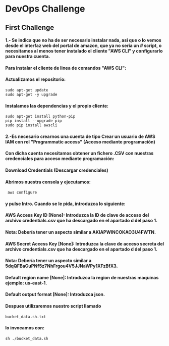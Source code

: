 # DevOps Challenge
## First Challenge
#### 1.- Se indica que no ha de ser necesario instalar nada, asi que o lo vemos desde el interfaz web del portal de amazon, que ya no seria un # script, o necesitamos al menos tener instalado el cliente "AWS CLI" y configurarlo para nuestra cuenta.

#### Para instalar el cliente de linea de comandos "AWS CLI":

#### Actualizamos el repositorio:
```
sudo apt-get update
sudo apt-get -y upgrade
```
#### Instalamos las dependencias y el propio cliente:
```
sudo apt-get install python-pip
pip install --upgrade pip
sudo pip install awscli
```
#### 2.-Es necesario crearnos una cuenta de tipo Crear un usuario de AWS IAM con rol "Programmatic access" (Acceso mediante programación)
#### Con dicha cuenta necesitamos obtener un fichero .CSV con nuestras credenciales para acceso mediante programación:
#### Download Credentials (Descargar credenciales)

#### Abrimos nuestra consola y ejecutamos:

```
 aws configure
```
####  y pulse Intro. Cuando se le pida, introduzca lo siguiente:

#### AWS Access Key ID [None]: Introduzca la ID de clave de acceso del archivo credentials.csv que ha descargado en el apartado d del paso 1.

#### Nota: Debería tener un aspecto similar a AKIAPWINCOKAO3U4FWTN.

#### AWS Secret Access Key [None]: Introduzca la clave de acceso secreta del archivo credentials.csv que ha descargado en el apartado d del paso 1.

#### Nota: Debería tener un aspecto similar a 5dqQFBaGuPNf5z7NhFrgou4V5JJNaWPy1XFzBfX3.

#### Default region name [None]: Introduzca la region de nuestras maquinas ejemplo: us-east-1.

#### Default output format [None]: Introduzca json.

#### Despues utilizaremos nuestro script llamado
```
bucket_data.sh.txt
```

#### lo invocamos con:
```
sh ./bucket_data.sh
``` 
